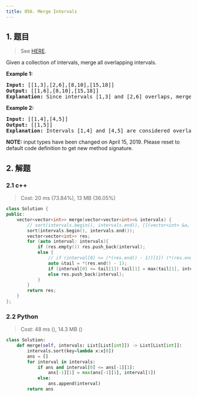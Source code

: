 ```yaml
---
title: 056. Merge Intervals
---
```


## 1. 题目

> See [HERE](https://leetcode.com/problems/merge-intervals/).

<div><p>Given a collection of intervals, merge all overlapping intervals.</p>

<p><strong>Example 1:</strong></p>

<pre><strong>Input:</strong> [[1,3],[2,6],[8,10],[15,18]]
<strong>Output:</strong> [[1,6],[8,10],[15,18]]
<strong>Explanation:</strong> Since intervals [1,3] and [2,6] overlaps, merge them into [1,6].
</pre>

<p><strong>Example 2:</strong></p>

<pre><strong>Input:</strong> [[1,4],[4,5]]
<strong>Output:</strong> [[1,5]]
<strong>Explanation:</strong> Intervals [1,4] and [4,5] are considered overlapping.</pre>

<p><strong>NOTE:</strong>&nbsp;input types have been changed on April 15, 2019. Please reset to default code definition to get new method signature.</p>
</div>

## 2. 解题

### 2.1 c++

> Cost: 20 ms (73.84%), 13 MB (36.05%)

```cpp
class Solution {
public:
    vector<vector<int>> merge(vector<vector<int>>& intervals) {
        // sort(intervals.begin(), intervals.end(), [](vector<int> &a, vector<int> &b){return a[0] < b[0]});
        sort(intervals.begin(), intervals.end());
        vector<vector<int>> res;
        for (auto interval: intervals){
            if (res.empty()) res.push_back(interval);
            else {
                // if (interval[0] <= (*(res.end() - 1))[1]) (*(res.end() - 1))[1] = interval[1];
                auto &tail = *(res.end() - 1);
                if (interval[0] <= tail[1]) tail[1] = max(tail[1], interval[1]);
                else res.push_back(interval);
            }
        }
        return res;
    }
};
```

### 2.2 Python

> Cost: 48 ms (), 14.3 MB ()

```python
class Solution:
    def merge(self, intervals: List[List[int]]) -> List[List[int]]:
        intervals.sort(key=lambda x:x[0])
        ans = []
        for interval in intervals:
            if ans and interval[0] <= ans[-1][1]:
                ans[-1][1] = max(ans[-1][1], interval[1])
            else:
                ans.append(interval)
        return ans
```
